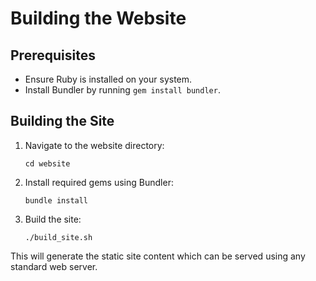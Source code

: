 # Building the Website

## Prerequisites
- Ensure Ruby is installed on your system.
- Install Bundler by running `gem install bundler`.

## Building the Site
1. Navigate to the website directory:
   ```
   cd website
   ```
2. Install required gems using Bundler:
   ```
   bundle install
   ```
3. Build the site:
   ```
   ./build_site.sh
   ```

This will generate the static site content which can be served using any standard web server.
